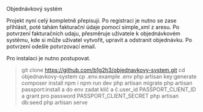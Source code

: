 Objednávkový systém

Projekt nyní celý kompletně přepisuji. Po registraci je nutno se zase přihlásit, poté tahám fakturační údaje pomocí simple_xml z aresu. Po potvrzení fakturačních udaju, přesměruje uživatele k objednávkovém systému, kde si může uživatel vytvořit, upravit a odstranit objednávku. Po potvrzení odešle potvrzovací email.

Pro instalaci je nutno postupovat.

> git clone https://github.com/b1g2h3/objednavkovy-system.git 
> cd objednavkovy-system cp .env.example .env php artisan key:generate composer install npm i npm run dev php artisan migrate php artisan passport:install a do env zadat klíč a č.user_id PASSPORT_CLIENT_ID a grant pro password PASSPORT_CLIENT_SECRET php artisan db:seed php artisan serve
